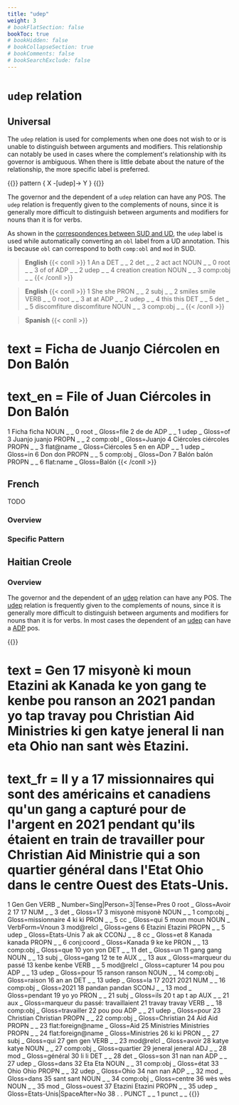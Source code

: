 ```yaml
---
title: "udep"
weight: 3
# bookFlatSection: false
bookToc: true
# bookHidden: false
# bookCollapseSection: true
# bookComments: false
# bookSearchExclude: false
---
```


# `udep` relation


## Universal 

The `udep` relation is used for complements when one does not wish to or is unable to distinguish between arguments and modifiers. This relationship can notably be used in cases where the complement's relationship with its governor is ambiguous. When there is little debate about the nature of the relationship, the more specific label is preferred.

{{<grew>}}
pattern { X -[udep]-> Y }
{{</grew>}}
 

The governor and the dependent of a `udep` relation can have any POS. The `udep` relation is frequently given to the complements of nouns, since it is generally more difficult to distinguish between arguments and modifiers for nouns than it is for verbs.

  

As shown in the [correspondences between SUD and UD](../../../../_index.md#correspondences-between-ud-and-sud), the `udep` label is used while automatically converting an `obl` label from a UD annotation. This is because `obl` can correspond to both `comp:obl` and `mod` in SUD.


> __English__
{{< conll >}}
1	An	a	DET	_	_	2	det	_	_
2	act	act	NOUN	_	_	0	root	_	_
3	of	of	ADP	_	_	2	udep	_	_
4	creation	creation	NOUN	_	_	3	comp:obj	_	_
{{< /conll >}}

> __English__
{{< conll >}}
1	She	she	PRON	_	_	2	subj	_	_
2	smiles	smile	VERB	_	_	0	root	_	_
3	at	at	ADP	_	_	2	udep	_	_
4	this	this	DET	_	_	5	det	_	_
5	discomfiture	discomfiture	NOUN	_	_	3	comp:obj	_	_
{{< /conll >}}


> __Spanish__
{{< conll >}}
# text = Ficha de Juanjo Ciércolen en Don Balón
# text_en = File of Juan Ciércoles in Don Balón
1	Ficha	ficha	NOUN	_	_	0	root	_	Gloss=file
2	de	de	ADP	_	_	1	udep	_	Gloss=of
3	Juanjo	juanjo	PROPN	_	_	2	comp:obl	_	Gloss=Juanjo
4	Ciércoles	ciércoles	PROPN	_	_	3	flat@name	_	Gloss=Ciércoles
5	en	en	ADP	_	_	1	udep	_	Gloss=in
6	Don	don	PROPN	_	_	5	comp:obj	_	Gloss=Don
7	Balón	balón	PROPN	_	_	6	flat:name	_	Gloss=Balón
{{< /conll >}}




## French

TODO
### Overview

### Specific Pattern






## Haitian Creole

### Overview

 The governor and the dependent of an [udep](docs/general_guideline/Syntactic_relations/udep.md) relation can have any POS. The [udep](docs/general_guideline/Syntactic_relations/udep.md) relation is frequently given to the complements of nouns, since it is generally more difficult to distinguish between arguments and modifiers for nouns than it is for verbs. In most cases the dependent of an [udep](docs/general_guideline/Syntactic_relations/udep.md) can have a [ADP](docs/general_guideline/Upos/ADP.md) pos. 

{{<conll>}} 
# text = Gen 17 misyonè ki moun Etazini ak Kanada ke yon gang te kenbe pou ranson an 2021 pandan yo tap travay pou Christian Aid Ministries ki gen katye jeneral li nan eta Ohio nan sant wès Etazini.
# text_fr = Il y a 17 missionnaires qui sont des américains et canadiens  qu'un gang a capturé pour de l'argent en 2021 pendant qu'ils étaient en train de travailler pour Christian Aid Ministrie qui a son quartier général dans l'Etat Ohio dans le  centre Ouest des Etats-Unis.
1	Gen	Gen	VERB	_	Number=Sing|Person=3|Tense=Pres	0	root	_	Gloss=Avoir
2	17	17	NUM	_	_	3	det	_	Gloss=17
3	misyonè	misyonè	NOUN	_	_	1	comp:obj	_	Gloss=missionnaire
4	ki	ki 	PRON	_	_	5	cc	_	Gloss=qui
5	moun	moun	NOUN	_	VerbForm=Vnoun	3	mod@relcl	_	Gloss=gens
6	Etazini	Etazini	PROPN	_	_	5	udep	_	Gloss=Etats-Unis
7	ak	ak	CCONJ	_	_	8	cc	_	Gloss=et
8	Kanada	kanada 	PROPN	_	_	6	conj:coord	_	Gloss=Kanada
9	ke	ke	PRON	_	_	13	comp:obj	_	Gloss=que
10	yon	yon	DET	_	_	11	det	_	Gloss=un
11	gang	gang	NOUN	_	_	13	subj	_	Gloss=gang
12	te	te	AUX	_	_	13	aux	_	Gloss=marqueur du passé
13	kenbe	kenbe	VERB	_	_	5	mod@relcl	_	Gloss=capturer
14	pou	pou 	ADP	_	_	13	udep	_	Gloss=pour
15	ranson	ranson	NOUN	_	_	14	comp:obj	_	Gloss=raison
16	an	an	DET	_	_	13	udep	_	Gloss=la
17	2021	2021	NUM	_	_	16	comp:obj	_	Gloss=2021
18	pandan	pandan	SCONJ	_	_	13	mod	_	Gloss=pendant
19	yo	yo	PRON	_	_	21	subj	_	Gloss=ils
20	t ap	t ap	AUX	_	_	21	aux	_	Gloss=marqueur du passé: travaillaient
21	travay	travay 	VERB	_	_	18	comp:obj	_	Gloss=travailler
22	pou	pou	ADP	_	_	21	udep	_	Gloss=pour
23	Christian	Christian	PROPN	_	_	22	comp:obj	_	Gloss=Christian
24	Aid	Aid 	PROPN	_	_	23	flat:foreign@name	_	Gloss=Aid
25	Ministries	Ministries 	PROPN	_	_	24	flat:foreign@name	_	Gloss=Ministries
26	ki	ki	PRON	_	_	27	subj	_	Gloss=qui
27	gen	gen	VERB	_	_	23	mod@relcl	_	Gloss=avoir
28	katye	katye	NOUN	_	_	27	comp:obj	_	Gloss=quartier
29	jeneral	jeneral 	ADJ	_	_	28	mod	_	Gloss=général
30	li	li 	DET	_	_	28	det	_	Gloss=son
31	nan	nan 	ADP	_	_	27	udep	_	Gloss=dans
32	Eta	Eta 	NOUN	_	_	31	comp:obj	_	Gloss=état
33	Ohio	Ohio	PROPN	_	_	32	udep	_	Gloss=Ohio
34	nan	nan	ADP	_	_	32	mod	_	Gloss=dans
35	sant	sant 	NOUN	_	_	34	comp:obj	_	Gloss=centre
36	wès	wès 	NOUN	_	_	35	mod	_	Gloss=ouest
37	Etazini	Etazini 	PROPN	_	_	35	udep	_	Gloss=Etats-Unis|SpaceAfter=No
38	.	. 	PUNCT	_	_	1	punct	_	_
{{</conll>}}

 



